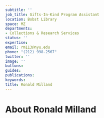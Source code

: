 ```yaml
---
subtitle: ''
job_title: Gifts-In-Kind Program Assistant
location: Bobst Library
space: MZ
departments:
- Collections & Research Services
status: ''
expertise: 
email: rm113@nyu.edu
phone: "(212) 998-2567"
twitter: ''
image: ''
buttons: 
guides: 
publications: 
keywords: 
title: Ronald Milland
---
```


# About Ronald Milland